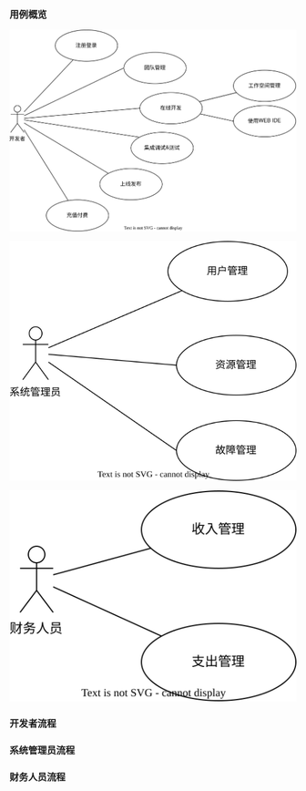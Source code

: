 ### 用例概览
![](_media/usecase-overview/usecase-developer-overview.svg)

![](_media/usecase-overview/usecase-admin-overview.svg)

![](_media/usecase-overview/usecase-financestaff-overview.svg)

### 开发者流程

### 系统管理员流程

### 财务人员流程